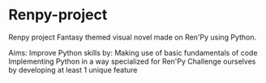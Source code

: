 # Renpy-project
Renpy project 
Fantasy themed visual novel made on Ren'Py using Python. 

Aims: 
Improve Python skills by:
Making use of basic fundamentals of code 
Implementing Python in a way specialized for Ren'Py 
Challenge ourselves by developing at least 1 unique feature
